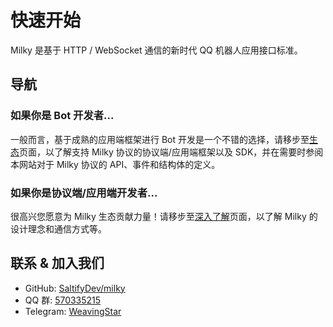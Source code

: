 # 快速开始

Milky <!--得名自节奏游戏《舞萌 DX》的角色咪露库（みるく / Milk），-->是基于 HTTP / WebSocket 通信的新时代 QQ 机器人应用接口标准。

## 导航

### 如果你是 Bot 开发者...

一般而言，基于成熟的应用端框架进行 Bot 开发是一个不错的选择，请移步至[生态](./ecosystem)页面，以了解支持 Milky 协议的协议端/应用端框架以及 SDK，并在需要时参阅本网站对于 Milky 协议的 API、事件和结构体的定义。

### 如果你是协议端/应用端开发者...

很高兴您愿意为 Milky 生态贡献力量！请移步至[深入了解](./guide/communication)页面，以了解 Milky 的设计理念和通信方式等。

## 联系 & 加入我们

- GitHub: [SaltifyDev/milky](https://github.com/SaltifyDev/milky)
- QQ 群: [570335215](https://qm.qq.com/q/C04kPQzayk)
- Telegram: [WeavingStar](https://t.me/WeavingStar)

